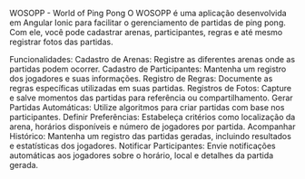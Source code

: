WOSOPP - World of Ping Pong
O WOSOPP é uma aplicação desenvolvida em Angular Ionic para facilitar o gerenciamento de partidas de ping pong. Com ele, você pode cadastrar arenas, participantes, regras e até mesmo registrar fotos das partidas.

Funcionalidades:
Cadastro de Arenas: Registre as diferentes arenas onde as partidas podem ocorrer.
Cadastro de Participantes: Mantenha um registro dos jogadores e suas informações.
Registro de Regras: Documente as regras específicas utilizadas em suas partidas.
Registros de Fotos: Capture e salve momentos das partidas para referência ou compartilhamento.
Gerar Partidas Automáticas: Utilize algoritmos para criar partidas com base nos participantes.
Definir Preferências: Estabeleça critérios como localização da arena, horários disponíveis e número de jogadores por partida.
Acompanhar Histórico: Mantenha um registro das partidas geradas, incluindo resultados e estatísticas dos jogadores.
Notificar Participantes: Envie notificações automáticas aos jogadores sobre o horário, local e detalhes da partida gerada.
